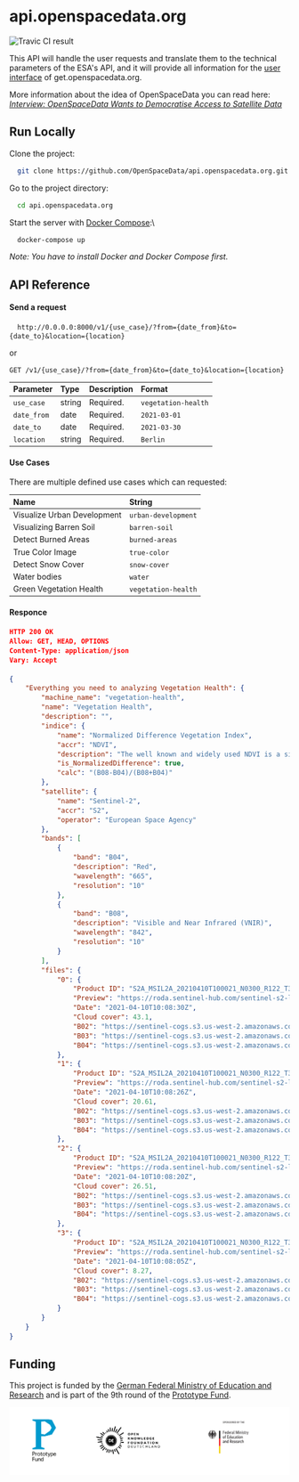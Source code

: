 # api.openspacedata.org

![Travic CI result](https://travis-ci.com/OpenSpaceData/api.openspacedata.org.svg?branch=master)

This API will handle the user requests and translate them to the technical parameters of the ESA's API, and it will provide all information for the [user interface](https://github.com/OpenSpaceData/get.openspacedata.org) of get.openspacedata.org.

More information about the idea of OpenSpaceData you can read here:  *[Interview: OpenSpaceData Wants to Democratise Access to Satellite Data](https://en.reset.org/blog/interview-openspacedata-wants-democratise-access-satellite-data-05252021)*
## Run Locally

Clone the project:

```bash
  git clone https://github.com/OpenSpaceData/api.openspacedata.org.git
```

Go to the project directory:

```bash
  cd api.openspacedata.org
```

Start the server with [Docker Compose](https://github.com/docker/compose):\

```bash
  docker-compose up
```
*Note: You have to install Docker and Docker Compose first.*
## API Reference

#### Send a request

```http
  http://0.0.0.0:8000/v1/{use_case}/?from={date_from}&to={date_to}&location={location}
```

or

```http
GET /v1/{use_case}/?from={date_from}&to={date_to}&location={location}
```

| Parameter | Type     | Description                | Format                |
| :-------- | :------- | :------------------------- | :------------------------- |
| `use_case` | string | Required. | `vegetation-health` |
| `date_from` | date | Required. |  `2021-03-01` |
| `date_to` | date | Required. |  `2021-03-30` |
| `location` | string | Required. |  `Berlin` |

#### Use Cases
There are multiple defined use cases which can requested:

| Name | String |
| :-------- | :------- |
| Visualize Urban Development | `urban-development` |
| Visualizing Barren Soil | `barren-soil` |
| Detect Burned Areas | `burned-areas` |
| True Color Image | `true-color` |
| Detect Snow Cover | `snow-cover` |
| Water bodies | `water` |
| Green Vegetation Health | `vegetation-health` |

#### Responce

```json
HTTP 200 OK
Allow: GET, HEAD, OPTIONS
Content-Type: application/json
Vary: Accept

{
    "Everything you need to analyzing Vegetation Health": {
        "machine_name": "vegetation-health",
        "name": "Vegetation Health",
        "description": "",
        "indice": {
            "name": "Normalized Difference Vegetation Index",
            "accr": "NDVI",
            "description": "The well known and widely used NDVI is a simple, but effective index for quantifying green vegetation. It normalizes green leaf scattering in Near Infra-red wavelengths with chlorophyll absorption in red wavelengths.\r\n\r\nThe value range of the NDVI is -1 to 1. Negative values of NDVI (values approaching -1) correspond to water. Values close to zero (-0.1 to 0.1) generally correspond to barren areas of rock, sand, or snow. Low, positive values represent shrub and grassland (approximately 0.2 to 0.4), while high values indicate temperate and tropical rainforests (values approaching 1). It is a good proxy for live green vegetation.",
            "is_NormalizedDifference": true,
            "calc": "(B08-B04)/(B08+B04)"
        },
        "satellite": {
            "name": "Sentinel-2",
            "accr": "S2",
            "operator": "European Space Agency"
        },
        "bands": [
            {
                "band": "B04",
                "description": "Red",
                "wavelength": "665",
                "resolution": "10"
            },
            {
                "band": "B08",
                "description": "Visible and Near Infrared (VNIR)",
                "wavelength": "842",
                "resolution": "10"
            }
        ],
        "files": {
            "0": {
                "Product ID": "S2A_MSIL2A_20210410T100021_N0300_R122_T33TVJ_20210410T115211",
                "Preview": "https://roda.sentinel-hub.com/sentinel-s2-l1c/tiles/33/T/VJ/2021/4/10/0/preview.jpg",
                "Date": "2021-04-10T10:08:30Z",
                "Cloud cover": 43.1,
                "B02": "https://sentinel-cogs.s3.us-west-2.amazonaws.com/sentinel-s2-l2a-cogs/33/T/VJ/2021/4/S2A_33TVJ_20210410_0_L2A/B02.tif",
                "B03": "https://sentinel-cogs.s3.us-west-2.amazonaws.com/sentinel-s2-l2a-cogs/33/T/VJ/2021/4/S2A_33TVJ_20210410_0_L2A/B03.tif",
                "B04": "https://sentinel-cogs.s3.us-west-2.amazonaws.com/sentinel-s2-l2a-cogs/33/T/VJ/2021/4/S2A_33TVJ_20210410_0_L2A/B04.tif"
            },
            "1": {
                "Product ID": "S2A_MSIL2A_20210410T100021_N0300_R122_T33TWJ_20210410T115211",
                "Preview": "https://roda.sentinel-hub.com/sentinel-s2-l1c/tiles/33/T/WJ/2021/4/10/0/preview.jpg",
                "Date": "2021-04-10T10:08:26Z",
                "Cloud cover": 20.61,
                "B02": "https://sentinel-cogs.s3.us-west-2.amazonaws.com/sentinel-s2-l2a-cogs/33/T/WJ/2021/4/S2A_33TWJ_20210410_0_L2A/B02.tif",
                "B03": "https://sentinel-cogs.s3.us-west-2.amazonaws.com/sentinel-s2-l2a-cogs/33/T/WJ/2021/4/S2A_33TWJ_20210410_0_L2A/B03.tif",
                "B04": "https://sentinel-cogs.s3.us-west-2.amazonaws.com/sentinel-s2-l2a-cogs/33/T/WJ/2021/4/S2A_33TWJ_20210410_0_L2A/B04.tif"
            },
            "2": {
                "Product ID": "S2A_MSIL2A_20210410T100021_N0300_R122_T33TUK_20210410T115211",
                "Preview": "https://roda.sentinel-hub.com/sentinel-s2-l1c/tiles/33/T/UK/2021/4/10/0/preview.jpg",
                "Date": "2021-04-10T10:08:20Z",
                "Cloud cover": 26.51,
                "B02": "https://sentinel-cogs.s3.us-west-2.amazonaws.com/sentinel-s2-l2a-cogs/33/T/UK/2021/4/S2A_33TUK_20210410_0_L2A/B02.tif",
                "B03": "https://sentinel-cogs.s3.us-west-2.amazonaws.com/sentinel-s2-l2a-cogs/33/T/UK/2021/4/S2A_33TUK_20210410_0_L2A/B03.tif",
                "B04": "https://sentinel-cogs.s3.us-west-2.amazonaws.com/sentinel-s2-l2a-cogs/33/T/UK/2021/4/S2A_33TUK_20210410_0_L2A/B04.tif"
            },
            "3": {
                "Product ID": "S2A_MSIL2A_20210410T100021_N0300_R122_T33TUL_20210410T115211",
                "Preview": "https://roda.sentinel-hub.com/sentinel-s2-l1c/tiles/33/T/UL/2021/4/10/0/preview.jpg",
                "Date": "2021-04-10T10:08:05Z",
                "Cloud cover": 8.27,
                "B02": "https://sentinel-cogs.s3.us-west-2.amazonaws.com/sentinel-s2-l2a-cogs/33/T/UL/2021/4/S2A_33TUL_20210410_0_L2A/B02.tif",
                "B03": "https://sentinel-cogs.s3.us-west-2.amazonaws.com/sentinel-s2-l2a-cogs/33/T/UL/2021/4/S2A_33TUL_20210410_0_L2A/B03.tif",
                "B04": "https://sentinel-cogs.s3.us-west-2.amazonaws.com/sentinel-s2-l2a-cogs/33/T/UL/2021/4/S2A_33TUL_20210410_0_L2A/B04.tif"
            }
        }
    }
}
```

## Funding

This project is funded by the [German Federal Ministry of Education and Research](http://bmbf.de)
and is part of the 9th round of the [Prototype Fund](http://prototypefund.de).

![Logo of Prototype Fund, Open Knowledge Foundation and the German Federal Ministry of Education and Research](/assets/funding-logos.png)
